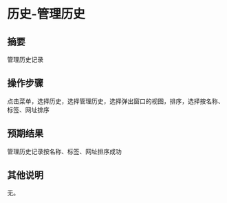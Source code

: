 # 历史-管理历史

## 摘要

管理历史记录

## 操作步骤

点击菜单，选择历史，选择管理历史，选择弹出窗口的视图，排序，选择按名称、标签、网址排序

## 预期结果

管理历史记录按名称、标签、网址排序成功

## 其他说明

无。
